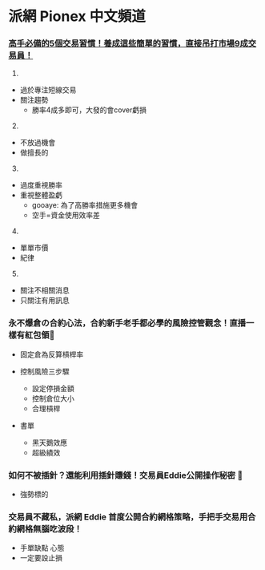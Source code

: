 #  派網 Pionex 中文頻道



### [ 高手必備的5個交易習慣！養成這些簡單的習慣，直接吊打市場9成交易員！ ](https://www.youtube.com/watch?v=VUB4rkcd58c)

1. 
  * 過於專注短線交易
  * 關注趨勢
    * 勝率4成多即可，大發的會cover虧損
2.
  * 不放過機會
  * 做擅長的
3. 
  * 過度重視勝率
  * 重視整體盈虧
    * gooaye: 為了高勝率措施更多機會
    * 空手=資金使用效率差
4. 
  * 單單市價
  * 紀律
5. 
  * 關注不相關消息
  * 只關注有用訊息

### 永不爆倉の合約心法，合約新手老手都必學的風險控管觀念！直播一樣有紅包領🧧
* 固定倉為反算槓桿率

* 控制風險三步驟
  * 設定停損金額
  * 控制倉位大小
  * 合理槓桿

* 書單
  * 黑天鵝效應
  * 超級績效

### 如何不被插針？還能利用插針賺錢！交易員Eddie公開操作秘密 👀
* 強勢標的

### 交易員不藏私，派網 Eddie 首度公開合約網格策略，手把手交易用合約網格無腦吃波段！
* 手單缺點 心態
* 一定要設止損